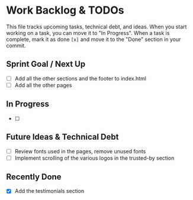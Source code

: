 # Work Backlog & TODOs

This file tracks upcoming tasks, technical debt, and ideas.
When you start working on a task, you can move it to "In Progress".
When a task is complete, mark it as done `[x]` and move it to the "Done" section in your commit.

## Sprint Goal / Next Up
- [ ] Add all the other sections and the footer to index.html
- [ ] Add all the other pages

## In Progress
- [ ]

## Future Ideas & Technical Debt
- [ ] Review fonts used in the pages, remove unused fonts
- [ ] Implement scrolling of the various logos in the trusted-by section

## Recently Done
- [x] Add the testimonials section